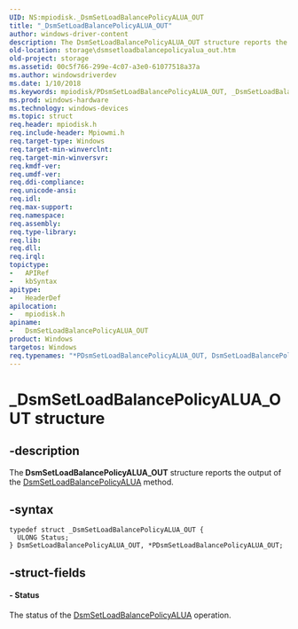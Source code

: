 ```yaml
---
UID: NS:mpiodisk._DsmSetLoadBalancePolicyALUA_OUT
title: "_DsmSetLoadBalancePolicyALUA_OUT"
author: windows-driver-content
description: The DsmSetLoadBalancePolicyALUA_OUT structure reports the output of the DsmSetLoadBalancePolicyALUA method.
old-location: storage\dsmsetloadbalancepolicyalua_out.htm
old-project: storage
ms.assetid: 00c5f766-299e-4c07-a3e0-61077518a37a
ms.author: windowsdriverdev
ms.date: 1/10/2018
ms.keywords: mpiodisk/PDsmSetLoadBalancePolicyALUA_OUT, _DsmSetLoadBalancePolicyALUA_OUT, DsmSetLoadBalancePolicyALUA_OUT, structs-scsibus_59bfe47a-52c1-4a7c-95c4-784f0e8ae92e.xml, PDsmSetLoadBalancePolicyALUA_OUT structure pointer [Storage Devices], mpiodisk/DsmSetLoadBalancePolicyALUA_OUT, storage.dsmsetloadbalancepolicyalua_out, PDsmSetLoadBalancePolicyALUA_OUT, DsmSetLoadBalancePolicyALUA_OUT structure [Storage Devices], *PDsmSetLoadBalancePolicyALUA_OUT
ms.prod: windows-hardware
ms.technology: windows-devices
ms.topic: struct
req.header: mpiodisk.h
req.include-header: Mpiowmi.h
req.target-type: Windows
req.target-min-winverclnt: 
req.target-min-winversvr: 
req.kmdf-ver: 
req.umdf-ver: 
req.ddi-compliance: 
req.unicode-ansi: 
req.idl: 
req.max-support: 
req.namespace: 
req.assembly: 
req.type-library: 
req.lib: 
req.dll: 
req.irql: 
topictype:
-	APIRef
-	kbSyntax
apitype:
-	HeaderDef
apilocation:
-	mpiodisk.h
apiname:
-	DsmSetLoadBalancePolicyALUA_OUT
product: Windows
targetos: Windows
req.typenames: "*PDsmSetLoadBalancePolicyALUA_OUT, DsmSetLoadBalancePolicyALUA_OUT"
---
```


# _DsmSetLoadBalancePolicyALUA_OUT structure


## -description


The<b> DsmSetLoadBalancePolicyALUA_OUT</b> structure reports the output of the <a href="https://msdn.microsoft.com/library/windows/hardware/ff552672">DsmSetLoadBalancePolicyALUA</a> method.


## -syntax


````
typedef struct _DsmSetLoadBalancePolicyALUA_OUT {
  ULONG Status;
} DsmSetLoadBalancePolicyALUA_OUT, *PDsmSetLoadBalancePolicyALUA_OUT;
````


## -struct-fields




#### - Status

The status of the <a href="https://msdn.microsoft.com/library/windows/hardware/ff552672">DsmSetLoadBalancePolicyALUA</a> operation.

